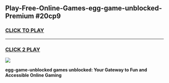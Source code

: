 
## Play-Free-Online-Games-egg-game-unblocked-Premium #20cp9
<h3>
<a href="https://premium.freeplayer.one?title=egg-game-unblocked&ref=8M">CLICK TO PLAY</a></h3>
<hr>

<h3>
<a href="https://premium.freeplayer.one?title=egg-game-unblocked&ref=8M">CLICK 2 PLAY</a>
  
</h3>

<a href="https://premium.freeplayer.one?title=egg-game-unblocked&ref=8M"><img src="https://clearcache.store/games.png"></a>


**egg-game-unblocked games unblocked: Your Gateway to Fun and Accessible Online Gaming**
